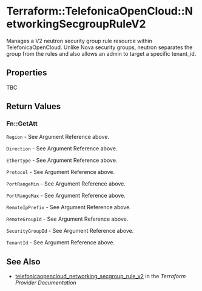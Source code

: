 # Terraform::TelefonicaOpenCloud::NetworkingSecgroupRuleV2

Manages a V2 neutron security group rule resource within TelefonicaOpenCloud.
Unlike Nova security groups, neutron separates the group from the rules
and also allows an admin to target a specific tenant_id.

## Properties

TBC

## Return Values

### Fn::GetAtt

`Region` - See Argument Reference above.

`Direction` - See Argument Reference above.

`Ethertype` - See Argument Reference above.

`Protocol` - See Argument Reference above.

`PortRangeMin` - See Argument Reference above.

`PortRangeMax` - See Argument Reference above.

`RemoteIpPrefix` - See Argument Reference above.

`RemoteGroupId` - See Argument Reference above.

`SecurityGroupId` - See Argument Reference above.

`TenantId` - See Argument Reference above.

## See Also

* [telefonicaopencloud_networking_secgroup_rule_v2](https://www.terraform.io/docs/providers/telefonicaopencloud/r/networking_secgroup_rule_v2.html) in the _Terraform Provider Documentation_